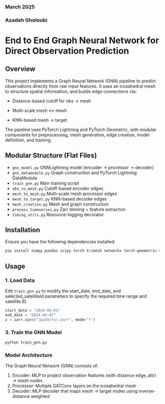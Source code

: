 ### March 2025
### Azadeh Gholoubi
# End to End Graph Neural Network for Direct Observation Prediction
## Overview
This project implements a Graph Neural Network (GNN) pipeline to predict observations directly from raw input features. It uses an icosahedral mesh to structure spatial information, and builds edge connections via:

- Distance-based cutoff for obs → mesh

- Multi-scale mesh ↔ mesh

- KNN-based mesh → target

The pipeline uses PyTorch Lightning and PyTorch Geometric, with modular components for preprocessing, mesh generation, edge creation, model definition, and training.

## Modular Structure (Flat Files)
- `gnn_model.py`             GNNLightning model (encoder → processor → decoder)
- `gnn_datamodule.py`        Graph construction and PyTorch Lightning DataModule
- `train_gnn.py`             Main training script
- `obs_to_mesh.py`           Cutoff-based encoder edges
- `mesh_to_mesh.py`          Multi-scale mesh processor edges
- `mesh_to_target.py`        KNN-based decoder edges
- `mesh_creation.py`         Mesh and graph construction
- `process_timeseries.py`    Zarr binning + feature extraction
- `timing_utils.py`          Resource-logging decorator

## Installation
Ensure you have the following dependencies installed:
```bash
pip install numpy pandas scipy torch trimesh networkx torch-geometric scikit-learn zarr joblib lightning psutil

```
## Usage 
### 1. Load Data
Edit `train_gnn.py` to modify the start_date, end_date, and selected_satelliteId parameters to specify the required time range and satellite ID.
```python
start_date = "2024-04-01"
end_date = "2024-04-07"
z = zarr.open("/path/to/.zarr", mode="r")
```

### 3. Train the GNN Model
```bash
python train_gnn.py
```
### Model Architecture
The Graph Neural Network (GNN) consists of:

1. Encoder: MLP to project observation features (with distance edge_attr) → mesh nodes
2. Processor: Multiple GATConv layers on the icosahedral mesh
3. Decoder: MLP decoder that maps mesh → target nodes using inverse-distance weighted
